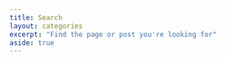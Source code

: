 ```yaml
---
title: Search
layout: categories
excerpt: "Find the page or post you're looking for"
aside: true
---
```

